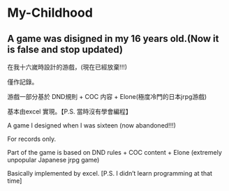 # My-Childhood
A game was disigned in my 16 years old.(Now it is false and stop updated)
----------------------------------------------------------------------------------------------


在我十六嵗時設計的游戲，(現在已經放棄!!!)

僅作記錄。

游戲一部分基於 DND規則 + COC 内容 + Elone(極度冷門的日本jrpg游戲)

基本由excel 實現。【P.S. 當時沒有學會編程】


A game I designed when I was sixteen (now abandoned!!!)

For records only.

Part of the game is based on DND rules + COC content + Elone (extremely unpopular Japanese jrpg game)

Basically implemented by excel. [P.S. I didn’t learn programming at that time]
